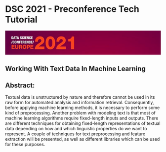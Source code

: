 # DSC 2021 - Preconference Tech Tutorial

<p align="center">
  <img src="./DSC_logo.png" width="1100">
</p>


## Working With Text Data In Machine Learning

## Abstract:
Textual data is unstructured by nature and therefore cannot be used in its raw form for automated analysis and information retrieval. Consequently, before applying machine learning methods, it is necessary to perform some kind of preprocessing. Another problem with modeling text is that most of machine learning algorithms require fixed-length inputs and outputs. There are different techniques for obtaining fixed-length representations of textual data depending on how and which linguistic properties do we want to represent. A couple of techniques for text preprocessing and feature extraction will be presented, as well as different libraries which can be used for these purposes.



